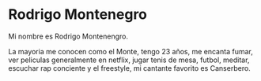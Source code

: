 # Rodrigo Montenegro

Mi nombre es Rodrigo Montenengro.

La mayoria me conocen como el Monte, tengo 23 años, me encanta fumar, ver peliculas generalmente en netflix, jugar tenis de mesa, futbol, meditar, escuchar rap conciente y el freestyle, mi cantante favorito es Canserbero.
